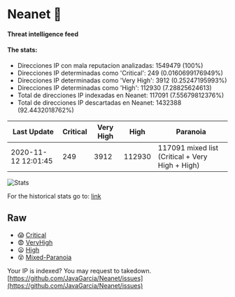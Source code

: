 # Neanet :hocho:
#### Threat intelligence feed
#### The stats:

- Direcciones IP con mala reputacion analizadas: 1549479 (100%)
- Direcciones IP determinadas como 'Critical':  249 (0.0160699176949%)
- Direcciones IP determinadas como 'Very High':  3912 (0.25247195993%)
- Direcciones IP determinadas como 'High':  112930 (7.28825624613)
- Total de direcciones IP indexadas en Neanet:  117091 (7.55679812376%)
- Total de direcciones IP descartadas en Neanet:  1432388 (92.4432018762%)

| Last Update | Critical | Very High | High | Paranoia |
| --- | --- | --- | --- | --- |
| 2020-11-12 12:01:45 | 249 | 3912 | 112930 | 117091 mixed list (Critical + Very High + High)|

![Stats](https://docs.google.com/spreadsheets/d/e/2PACX-1vSnaNMIXVabIpDJjufMlzH7poXnshF3mgd8Is1g9ytUEzVsP5my4Trn8f-xkoLLQ38xpL3HtmUexLo6/pubchart?oid=501124687&format=image)

For the historical stats go to: [link](/stats.csv)
## Raw
- :scream: [Critical](https://raw.githubusercontent.com/JavaGarcia/Neanet/master/blacklists/neanet_critical.txt)
- :fearful: [VeryHigh](https://raw.githubusercontent.com/JavaGarcia/Neanet/master/blacklists/neanet_veryHigh.txtt)
- :frowning: [High](https://raw.githubusercontent.com/JavaGarcia/Neanet/master/blacklists/neanet_high.txt)
- :dizzy_face: [Mixed-Paranoia](https://raw.githubusercontent.com/JavaGarcia/Neanet/master/blacklists/neanet_all.txt)


Your IP is indexed? You may request to takedown. [https://github.com/JavaGarcia/Neanet/issues](https://github.com/JavaGarcia/Neanet/issues)








































































































































































































































































































































































































































































































































































































































































































































































































































































































































































































































































































































































































































































































































































































































































































































































































































































































































































































































































































































































































































































































































































